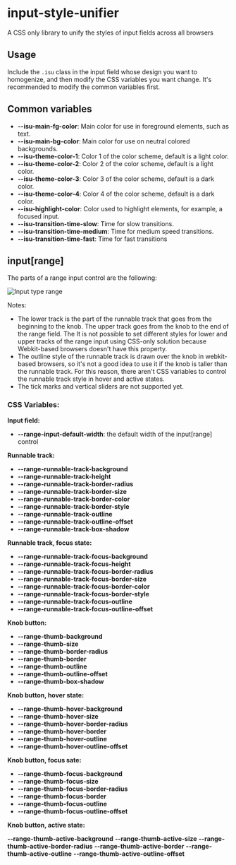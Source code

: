 # input-style-unifier

A CSS only library to unify the styles of input fields across all browsers

## Usage

Include the `.isu` class in the input field whose design you want to homogenize, and then modify the CSS variables you want change. It's recommended to modify the common variables first.

## Common variables

- **--isu-main-fg-color**: Main color for use in foreground elements, such as text.
- **--isu-main-bg-color**: Main color for use on neutral colored backgrounds.
- **--isu-theme-color-1**:  Color 1 of the color scheme, default is a light color.
- **--isu-theme-color-2**: Color 2 of the color scheme, default is a light color.
- **--isu-theme-color-3**: Color 3 of the color scheme, default is a dark color.
- **--isu-theme-color-4**: Color 4 of the color scheme, default is a dark color.
- **--isu-highlight-color**: Color used to highlight elements, for example, a focused input.
- **--isu-transition-time-slow**: Time for slow transitions.
- **--isu-transition-time-medium**: Time for medium speed transitions.
- **--isu-transition-time-fast**: Time for fast transitions

## input[range]

The parts of a range input control are the following:

![Input type range](doc/images/range.svg)

Notes:

- The lower track is the part of the runnable track that goes from the beginning to the knob. The upper track goes from the knob to the end of the range field. The It is not possible to set different styles for lower and upper tracks of the range input using CSS-only solution because Webkit-based browsers doesn't have this property.
- The outline style of the runnable track is drawn over the knob in webkit-based browsers, so it's not a good idea to use it if the knob is taller than the runnable track. For this reason, there aren't CSS variables to control the runnable track style in hover and active states.
- The tick marks and vertical sliders are not supported yet.

### CSS Variables:

**Input field:**

- **--range-input-default-width**: the default width of the input[range] control

**Runnable track:**

- **--range-runnable-track-background**
- **--range-runnable-track-height**
- **--range-runnable-track-border-radius**
- **--range-runnable-track-border-size**
- **--range-runnable-track-border-color**
- **--range-runnable-track-border-style**
- **--range-runnable-track-outline**
- **--range-runnable-track-outline-offset**
- **--range-runnable-track-box-shadow**

**Runnable track, focus state:**

- **--range-runnable-track-focus-background**
- **--range-runnable-track-focus-height**
- **--range-runnable-track-focus-border-radius**
- **--range-runnable-track-focus-border-size**
- **--range-runnable-track-focus-border-color**
- **--range-runnable-track-focus-border-style**
- **--range-runnable-track-focus-outline**
- **--range-runnable-track-focus-outline-offset**

**Knob button:**

- **--range-thumb-background**
- **--range-thumb-size**
- **--range-thumb-border-radius**
- **--range-thumb-border**
- **--range-thumb-outline**
- **--range-thumb-outline-offset**
- **--range-thumb-box-shadow**

**Knob button, hover state:**

- **--range-thumb-hover-background**
- **--range-thumb-hover-size**
- **--range-thumb-hover-border-radius**
- **--range-thumb-hover-border**
- **--range-thumb-hover-outline**
- **--range-thumb-hover-outline-offset**

**Knob button, focus sate:**

- **--range-thumb-focus-background**
- **--range-thumb-focus-size**
- **--range-thumb-focus-border-radius**
- **--range-thumb-focus-border**
- **--range-thumb-focus-outline**
- **--range-thumb-focus-outline-offset**

**Knob button, active state:**

**--range-thumb-active-background**
**--range-thumb-active-size**
**--range-thumb-active-border-radius**
**--range-thumb-active-border**
**--range-thumb-active-outline**
**--range-thumb-active-outline-offset**

